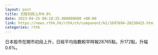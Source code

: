```yaml
---
layout: post
title: 日股初段上升0.6%
date: 2023-04-25 08:18:25.000000000 +08:00
link: https://news.rthk.hk/rthk/ch/component/k2/1697694-20230425.htm
categories: rthk
---
```


日本股市在開市初段上升，日經平均指數較早時報28765點，升172點，升幅0.6%。
